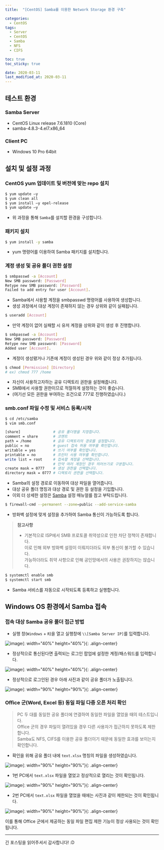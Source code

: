 ```yaml
---
title:  "[CentOS] Samba를 이용한 Network Storage 환경 구축" 

categories:
  - CentOS
tags:
  - Server
  - CentOS
  - Samba
  - NFS
  - CIFS

toc: true
toc_sticky: true

date: 2020-03-11
last_modified_at: 2020-03-11
---
```


## 테스트 환경
### Samba Server
- CentOS Linux release 7.6.1810 (Core)
- samba-4.8.3-4.el7.x86_64

### Client PC
- Windows 10 Pro 64bit

## 설치 및 설정 과정
### CentOS yum 업데이트 및 버전에 맞는 repo 설치
```bash
$ yum update –y
$ yum clean all
$ yum install –y epel-release
$ yum update –y
```
- 위 과정을 통해 `Samba`를 설치할 환경을 구성합니다.

### 패키지 설치
```bash
$ yum install -y samba
```
- yum 명령어를 이용하여 Samba 패키지를 설치합니다.

### 계정 생성 및 공유 폴더 권한 설정
```bash
$ smbpasswd -a [Account]
New SMB password: [Password]
Retype new SMB password: [Password]
Failed to add entry for user [Account].
```
- Samba에서 사용할 계정을 smbpasswd 명령어를 사용하여 생성합니다.
- 생성 과정에서 대상 계정이 존재하지 않는 경우 상위와 같이 실패됩니다.
  
```bash
$ useradd [Account]
```
- 만약 계정이 없어 실패할 시 유저 계정을 상위와 같이 생성 후 진행합니다.

```bash
$ smbpasswd -a [Account]
New SMB password: [Password]
Retype new SMB password: [Password]
Added user [Account].
```
- 계정이 생성됐거나 기존에 계정이 생성된 경우 위와 같이 정상 추가됩니다.

```bash
$ chmod [Permission] [Directory]
# ex) chmod 777 /home
```
- 자신이 사용하고자하는 공유 디렉토리 권한을 설정해줍니다.
- SMB에서 사용할 권한이므로 적절하게 설정하는 것이 좋습니다.
- (여기선 모든 권한을 부여하는 조건으로 777로 진행하였습니다.)

### smb.conf 파일 수정 및 서비스 등록/시작
```bash
$ cd /etc/samba
$ vim smb.conf
```
```bash
[share]               # 공유 폴더명을 지정합니다.
comment = share       # 코멘트
path = /home          # 공유 디렉토리의 경로를 설정합니다.
public = no           # guest 접속 허용 여부를 확인합니다.
writable = yes        # 쓰기 여부를 확인합니다.
printable = no        # 프린터 사용 여부를 확인합니다.
write list = root     # 접속할 계정을 선택합니다.
                      # 만약 여러 계정인 경우 띄어쓰기로 구분합니다.​
create mask = 0777    # 생성 권한을 선택합니다.
directory mask = 0777 # 디렉토리 권한을 선택합니다.
```
- Samba의 설정 경로로 이동하여 대상 파일을 열어줍니다.
- 대상 공유 폴더 명칭과 대상 경로 및 권한 등 설정을 기입합니다.
- 이외 더 상세한 설정은 [Samba](https://www.samba.org/samba/docs/current/man-html/smb.conf.5.html) 설정 매뉴얼를 참고 부탁드립니다.

```bash
$ firewall-cmd --permanent --zone=public --add-service-samba
```
- 방화벽 설정에 맞게 설정을 추가하여 Samba 통신이 가능하도록 합니다.

> __참고사항__
>- 기본적으로 ISP에서 SMB 프로토콜 취약성으로 인한 차단 정책이 존재합니다.  
> 이로 인해 외부 방화벽 설정이 이뤄지더라도 외부 통신이 불가할 수 있습니다.  
> 가능하더라도 취약 사항으로 인해 공인망에서의 사용은 권장하지는 않습니다.

```bash
$ systemctl enable smb
$ systemctl start smb
```
- Samba 서비스를 자동으로 시작되도록 등록하고 실행합니다.    


## Windows OS 환경에서 Samba 접속
### 접속 대상 Samba 공유 폴더 접근 방법
- 실행 창(`Windows` + `R`)을 열고 실행창에 `\\[Samba Server IP]`를 입력합니다.  

![image](https://blog.false.kr/assets/image/Post/CentOS/CentOS-Samba-Network-Storage-Setting/1.png){: width="40%" height="40%"}{: .align-center}

- 정상적으로 통신된다면 출력되는 로그인 팝업에 설정한 계정/패스워드를 입력합니다.  

![image](https://blog.false.kr/assets/image/Post/CentOS/CentOS-Samba-Network-Storage-Setting/2.png){: width="40%" height="40%"}{: .align-center}

- 정상적으로 로그인된 경우 아래 사진과 같이 공유 폴더가 노출됩니다.

![image](https://blog.false.kr/assets/image/Post/CentOS/CentOS-Samba-Network-Storage-Setting/3.png){: width="90%" height="90%"}{: .align-center}

### Office 군(Word, Excel 등) 동일 파일 다중 오픈 처리 확인
> PC 두 대를 동일한 공유 폴더에 연결하여 동일한 파일을 열었을 때의 테스트입니다.  
> Office 군의 경우 파일이 열려있을 경우 다른 사용자가 접근하지 못하도록 제한합니다.  
> Samba도 NFS, CIFS를 이용한 공유 폴더이기 때문에 동일한 효과를 보이는지 확인합니다.  

- 확인을 위해 공유 폴더 내에 `text.xlsx` 명칭의 파일을 생성하였습니다.

![image](https://blog.false.kr/assets/image/Post/CentOS/CentOS-Samba-Network-Storage-Setting/4.png){: width="90%" height="90%"}{: .align-center}

- 1번 PC에서 `text.xlsx` 파일을 열었고 정상적으로 열리는 것이 확인됩니다.

![image](https://blog.false.kr/assets/image/Post/CentOS/CentOS-Samba-Network-Storage-Setting/5.png){: width="90%" height="90%"}{: .align-center}

- 2번 PC에서 `text.xlsx` 파일을 열었을 때에는 사진과 같이 제한되는 것이 확인됩니다.

![image](https://blog.false.kr/assets/image/Post/CentOS/CentOS-Samba-Network-Storage-Setting/6.png){: width="90%" height="90%"}{: .align-center}

이를 통해 Office 군에서 제공하는 동일 파일 편집 제한 기능이 정상 사용되는 것이 확인됩니다.

---
  
긴 포스팅을 읽어주셔서 감사합니다! :D

